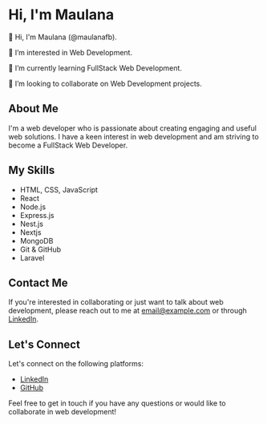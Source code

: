 # Hi, I'm Maulana

👋 Hi, I'm Maulana (@maulanafb).

👀 I’m interested in Web Development.

🌱 I’m currently learning FullStack Web Development.

💞️ I’m looking to collaborate on Web Development projects.

## About Me

I'm a web developer who is passionate about creating engaging and useful web solutions. I have a keen interest in web development and am striving to become a FullStack Web Developer.

## My Skills

- HTML, CSS, JavaScript
- React
- Node.js
- Express.js
- Nest.js
- Nextjs
- MongoDB
- Git & GitHub
- Laravel

## Contact Me

If you're interested in collaborating or just want to talk about web development, please reach out to me at [email@example.com](mailto:gagas112212@gmail.com) or through [LinkedIn](https://www.linkedin.com/in/maulana-fatih-b52390195/).

## Let's Connect

Let's connect on the following platforms:

- [LinkedIn](https://www.linkedin.com/in/maulana-fatih-b52390195/)
- [GitHub](https://github.com/maulanafb)

Feel free to get in touch if you have any questions or would like to collaborate in web development!

